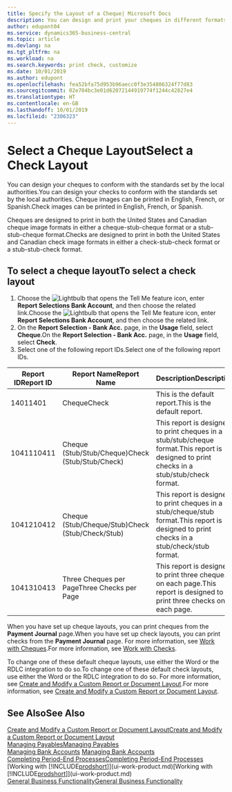 ```yaml
---
title: Specify the Layout of a Cheque| Microsoft Docs
description: You can design and print your cheques in different formats to conform with standards.
author: edupont04
ms.service: dynamics365-business-central
ms.topic: article
ms.devlang: na
ms.tgt_pltfrm: na
ms.workload: na
ms.search.keywords: print check, customize
ms.date: 10/01/2019
ms.author: edupont
ms.openlocfilehash: fea52bfa75d953b96aecc0f3e354806324f77d83
ms.sourcegitcommit: 02e704bc3e01d62072144919774f1244c42827e4
ms.translationtype: HT
ms.contentlocale: en-GB
ms.lasthandoff: 10/01/2019
ms.locfileid: "2306323"
---
```

# <a name="select-a-check-layout"></a><span data-ttu-id="65e19-103">Select a Cheque Layout</span><span class="sxs-lookup"><span data-stu-id="65e19-103">Select a Check Layout</span></span>
<span data-ttu-id="65e19-104">You can design your cheques to conform with the standards set by the local authorities.</span><span class="sxs-lookup"><span data-stu-id="65e19-104">You can design your checks to conform with the standards set by the local authorities.</span></span> <span data-ttu-id="65e19-105">Cheque images can be printed in English, French, or Spanish.</span><span class="sxs-lookup"><span data-stu-id="65e19-105">Check images can be printed in English, French, or Spanish.</span></span>

<span data-ttu-id="65e19-106">Cheques are designed to print in both the United States and Canadian cheque image formats in either a cheque-stub-cheque format or a stub-stub-cheque format.</span><span class="sxs-lookup"><span data-stu-id="65e19-106">Checks are designed to print in both the United States and Canadian check image formats in either a check-stub-check format or a stub-stub-check format.</span></span>

## <a name="to-select-a-check-layout"></a><span data-ttu-id="65e19-107">To select a cheque layout</span><span class="sxs-lookup"><span data-stu-id="65e19-107">To select a check layout</span></span>
1. <span data-ttu-id="65e19-108">Choose the ![Lightbulb that opens the Tell Me feature](media/ui-search/search_small.png "Tell me what you want to do") icon, enter **Report Selections Bank Account**, and then choose the related link.</span><span class="sxs-lookup"><span data-stu-id="65e19-108">Choose the ![Lightbulb that opens the Tell Me feature](media/ui-search/search_small.png "Tell me what you want to do") icon, enter **Report Selections Bank Account**, and then choose the related link.</span></span>
2. <span data-ttu-id="65e19-109">On the **Report Selection - Bank Acc.** page, in the **Usage** field, select **Cheque**.</span><span class="sxs-lookup"><span data-stu-id="65e19-109">On the **Report Selection - Bank Acc.** page, in the **Usage** field, select **Check**.</span></span>
3. <span data-ttu-id="65e19-110">Select one of the following report IDs.</span><span class="sxs-lookup"><span data-stu-id="65e19-110">Select one of the following report IDs.</span></span>

| <span data-ttu-id="65e19-111">Report ID</span><span class="sxs-lookup"><span data-stu-id="65e19-111">Report ID</span></span> | <span data-ttu-id="65e19-112">Report Name</span><span class="sxs-lookup"><span data-stu-id="65e19-112">Report Name</span></span> | <span data-ttu-id="65e19-113">Description</span><span class="sxs-lookup"><span data-stu-id="65e19-113">Description</span></span> |
| --- | --- | --- |
| <span data-ttu-id="65e19-114">1401</span><span class="sxs-lookup"><span data-stu-id="65e19-114">1401</span></span> |<span data-ttu-id="65e19-115">Cheque</span><span class="sxs-lookup"><span data-stu-id="65e19-115">Check</span></span> |<span data-ttu-id="65e19-116">This is the default report.</span><span class="sxs-lookup"><span data-stu-id="65e19-116">This is the default report.</span></span> |
| <span data-ttu-id="65e19-117">10411</span><span class="sxs-lookup"><span data-stu-id="65e19-117">10411</span></span> |<span data-ttu-id="65e19-118">Cheque (Stub/Stub/Cheque)</span><span class="sxs-lookup"><span data-stu-id="65e19-118">Check (Stub/Stub/Check)</span></span> |<span data-ttu-id="65e19-119">This report is designed to print cheques in a stub/stub/cheque format.</span><span class="sxs-lookup"><span data-stu-id="65e19-119">This report is designed to print checks in a stub/stub/check format.</span></span> |
| <span data-ttu-id="65e19-120">10412</span><span class="sxs-lookup"><span data-stu-id="65e19-120">10412</span></span> |<span data-ttu-id="65e19-121">Cheque (Stub/Cheque/Stub)</span><span class="sxs-lookup"><span data-stu-id="65e19-121">Check (Stub/Check/Stub)</span></span> |<span data-ttu-id="65e19-122">This report is designed to print cheques in a stub/cheque/stub format.</span><span class="sxs-lookup"><span data-stu-id="65e19-122">This report is designed to print checks in a stub/check/stub format.</span></span> |
| <span data-ttu-id="65e19-123">10413</span><span class="sxs-lookup"><span data-stu-id="65e19-123">10413</span></span> |<span data-ttu-id="65e19-124">Three Cheques per Page</span><span class="sxs-lookup"><span data-stu-id="65e19-124">Three Checks per Page</span></span> |<span data-ttu-id="65e19-125">This report is designed to print three cheques on each page.</span><span class="sxs-lookup"><span data-stu-id="65e19-125">This report is designed to print three checks on each page.</span></span> |

<span data-ttu-id="65e19-126">When you have set up cheque layouts, you can print cheques from the **Payment Journal** page.</span><span class="sxs-lookup"><span data-stu-id="65e19-126">When you have set up check layouts, you can print checks from the **Payment Journal** page.</span></span> <span data-ttu-id="65e19-127">For more information, see [Work with Cheques](payables-how-work-checks.md).</span><span class="sxs-lookup"><span data-stu-id="65e19-127">For more information, see [Work with Checks](payables-how-work-checks.md).</span></span>

<span data-ttu-id="65e19-128">To change one of these default cheque layouts, use either the Word or the RDLC integration to do so.</span><span class="sxs-lookup"><span data-stu-id="65e19-128">To change one of these default check layouts, use either the Word or the RDLC integration to do so.</span></span> <span data-ttu-id="65e19-129">For more information, see [Create and Modify a Custom Report or Document Layout](ui-how-create-custom-report-layout.md).</span><span class="sxs-lookup"><span data-stu-id="65e19-129">For more information, see [Create and Modify a Custom Report or Document Layout](ui-how-create-custom-report-layout.md).</span></span>

## <a name="see-also"></a><span data-ttu-id="65e19-130">See Also</span><span class="sxs-lookup"><span data-stu-id="65e19-130">See Also</span></span>
[<span data-ttu-id="65e19-131">Create and Modify a Custom Report or Document Layout</span><span class="sxs-lookup"><span data-stu-id="65e19-131">Create and Modify a Custom Report or Document Layout</span></span>](ui-how-create-custom-report-layout.md)  
[<span data-ttu-id="65e19-132">Managing Payables</span><span class="sxs-lookup"><span data-stu-id="65e19-132">Managing Payables</span></span>](payables-manage-payables.md)  
<span data-ttu-id="65e19-133">[Managing Bank Accounts](bank-manage-bank-accounts.md) </span><span class="sxs-lookup"><span data-stu-id="65e19-133">[Managing Bank Accounts](bank-manage-bank-accounts.md) </span></span>  
[<span data-ttu-id="65e19-134">Completing Period-End Processes</span><span class="sxs-lookup"><span data-stu-id="65e19-134">Completing Period-End Processes</span></span>](year-how-complete-period-end-processes.md)  
<span data-ttu-id="65e19-135">[Working with [!INCLUDE[prodshort](includes/prodshort.md)]](ui-work-product.md)</span><span class="sxs-lookup"><span data-stu-id="65e19-135">[Working with [!INCLUDE[prodshort](includes/prodshort.md)]](ui-work-product.md)</span></span>  
[<span data-ttu-id="65e19-136">General Business Functionality</span><span class="sxs-lookup"><span data-stu-id="65e19-136">General Business Functionality</span></span>](ui-across-business-areas.md)
